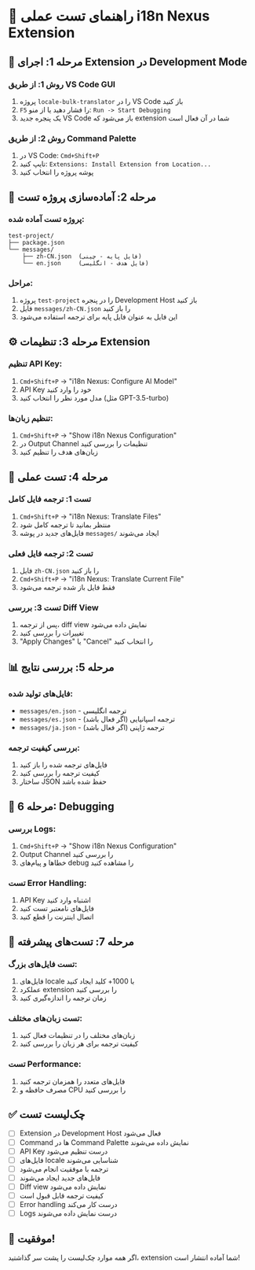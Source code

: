 # 🧪 راهنمای تست عملی i18n Nexus Extension

## 🚀 مرحله 1: اجرای Extension در Development Mode

### روش 1: از طریق VS Code GUI
1. پروژه `locale-bulk-translator` را در VS Code باز کنید
2. `F5` را فشار دهید یا از منو: `Run -> Start Debugging`
3. یک پنجره جدید VS Code باز می‌شود که extension شما در آن فعال است

### روش 2: از طریق Command Palette
1. در VS Code: `Cmd+Shift+P`
2. تایپ کنید: `Extensions: Install Extension from Location...`
3. پوشه پروژه را انتخاب کنید

## 📁 مرحله 2: آماده‌سازی پروژه تست

### پروژه تست آماده شده:
```
test-project/
├── package.json
└── messages/
    ├── zh-CN.json  (فایل پایه - چینی)
    └── en.json     (فایل هدف - انگلیسی)
```

### مراحل:
1. پروژه `test-project` را در پنجره Development Host باز کنید
2. فایل `messages/zh-CN.json` را باز کنید
3. این فایل به عنوان فایل پایه برای ترجمه استفاده می‌شود

## ⚙️ مرحله 3: تنظیمات Extension

### تنظیم API Key:
1. `Cmd+Shift+P` → "i18n Nexus: Configure AI Model"
2. API Key خود را وارد کنید
3. مدل مورد نظر را انتخاب کنید (مثل GPT-3.5-turbo)

### تنظیم زبان‌ها:
1. `Cmd+Shift+P` → "Show i18n Nexus Configuration"
2. در Output Channel تنظیمات را بررسی کنید
3. زبان‌های هدف را تنظیم کنید

## 🎯 مرحله 4: تست عملی

### تست 1: ترجمه فایل کامل
1. `Cmd+Shift+P` → "i18n Nexus: Translate Files"
2. منتظر بمانید تا ترجمه کامل شود
3. فایل‌های جدید در پوشه `messages/` ایجاد می‌شوند

### تست 2: ترجمه فایل فعلی
1. فایل `zh-CN.json` را باز کنید
2. `Cmd+Shift+P` → "i18n Nexus: Translate Current File"
3. فقط فایل باز شده ترجمه می‌شود

### تست 3: بررسی Diff View
1. پس از ترجمه، diff view نمایش داده می‌شود
2. تغییرات را بررسی کنید
3. "Apply Changes" یا "Cancel" را انتخاب کنید

## 📊 مرحله 5: بررسی نتایج

### فایل‌های تولید شده:
- `messages/en.json` - ترجمه انگلیسی
- `messages/es.json` - ترجمه اسپانیایی (اگر فعال باشد)
- `messages/ja.json` - ترجمه ژاپنی (اگر فعال باشد)

### بررسی کیفیت ترجمه:
1. فایل‌های ترجمه شده را باز کنید
2. کیفیت ترجمه را بررسی کنید
3. ساختار JSON حفظ شده باشد

## 🐛 مرحله 6: Debugging

### بررسی Logs:
1. `Cmd+Shift+P` → "Show i18n Nexus Configuration"
2. Output Channel را بررسی کنید
3. خطاها و پیام‌های debug را مشاهده کنید

### تست Error Handling:
1. API Key اشتباه وارد کنید
2. فایل‌های نامعتبر تست کنید
3. اتصال اینترنت را قطع کنید

## 📝 مرحله 7: تست‌های پیشرفته

### تست فایل‌های بزرگ:
1. فایل‌های locale با 1000+ کلید ایجاد کنید
2. عملکرد extension را بررسی کنید
3. زمان ترجمه را اندازه‌گیری کنید

### تست زبان‌های مختلف:
1. زبان‌های مختلف را در تنظیمات فعال کنید
2. کیفیت ترجمه برای هر زبان را بررسی کنید

### تست Performance:
1. فایل‌های متعدد را همزمان ترجمه کنید
2. مصرف حافظه و CPU را بررسی کنید

## ✅ چک‌لیست تست

- [ ] Extension در Development Host فعال می‌شود
- [ ] Command ها در Command Palette نمایش داده می‌شوند
- [ ] API Key درست تنظیم می‌شود
- [ ] فایل‌های locale شناسایی می‌شوند
- [ ] ترجمه با موفقیت انجام می‌شود
- [ ] فایل‌های جدید ایجاد می‌شوند
- [ ] Diff view نمایش داده می‌شود
- [ ] کیفیت ترجمه قابل قبول است
- [ ] Error handling درست کار می‌کند
- [ ] Logs درست نمایش داده می‌شوند

## 🎉 موفقیت!

اگر همه موارد چک‌لیست را پشت سر گذاشتید، extension شما آماده انتشار است! 